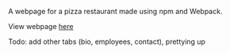A webpage for a pizza restaurant made using npm and Webpack.

View webpage [here](https://joshbrin2000.github.io/RestaurantTemplate/)

Todo: add other tabs (bio, employees, contact), prettying up
